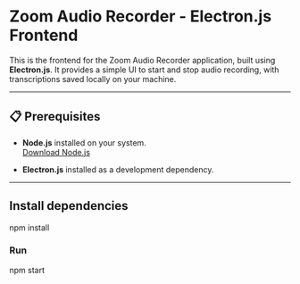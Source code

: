 # Zoom Audio Recorder - Electron.js Frontend

This is the frontend for the Zoom Audio Recorder application, built using **Electron.js**. It provides a simple UI to start and stop audio recording, with transcriptions saved locally on your machine.

---

## 📋 Prerequisites

- **Node.js** installed on your system.  
  [Download Node.js](https://nodejs.org/)

- **Electron.js** installed as a development dependency.

---
## Install dependencies
npm install

### Run 
npm start